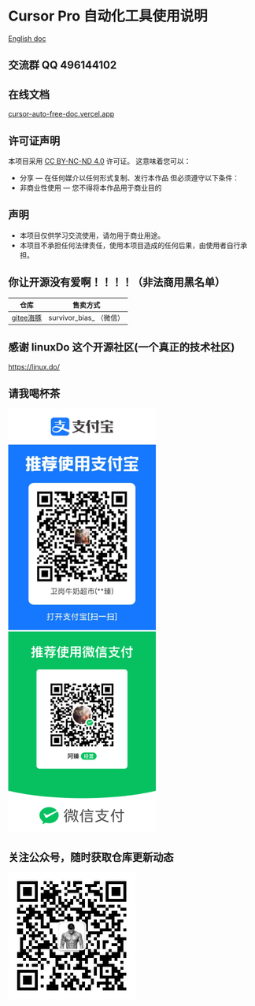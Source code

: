 # Cursor Pro 自动化工具使用说明


[English doc](./README.EN.md)

## 交流群 QQ 496144102


## 在线文档
[cursor-auto-free-doc.vercel.app](https://cursor-auto-free-doc.vercel.app)


## 许可证声明
本项目采用 [CC BY-NC-ND 4.0](https://creativecommons.org/licenses/by-nc-nd/4.0/) 许可证。
这意味着您可以：
- 分享 — 在任何媒介以任何形式复制、发行本作品
但必须遵守以下条件：
- 非商业性使用 — 您不得将本作品用于商业目的

## 声明
- 本项目仅供学习交流使用，请勿用于商业用途。
- 本项目不承担任何法律责任，使用本项目造成的任何后果，由使用者自行承担。



## 你让开源没有爱啊！！！！（非法商用黑名单）
| 仓库 | 售卖方式 | 
| ----- | ----- | 
| [gitee海豚](https://gitee.com/ydd_energy/dolphin_-cursor) | survivor_bias_  （微信） | 


## 感谢 linuxDo 这个开源社区(一个真正的技术社区)
https://linux.do/



## 请我喝杯茶
<img src="./screen/28613e3f3f23a935b66a7ba31ff4e3f.jpg" width="300"/> <img src="./screen/mm_facetoface_collect_qrcode_1738583247120.png" width="300"/>

## 关注公众号，随时获取仓库更新动态

![image](./screen/qrcode_for_gh_c985615b5f2b_258.jpg)



